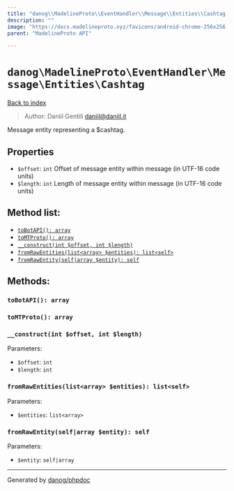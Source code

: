 ```yaml
---
title: "danog\\MadelineProto\\EventHandler\\Message\\Entities\\Cashtag: Message entity representing a $cashtag."
description: ""
image: "https://docs.madelineproto.xyz/favicons/android-chrome-256x256.png"
parent: "MadelineProto API"

---
```

# `danog\MadelineProto\EventHandler\Message\Entities\Cashtag`
[Back to index](../../../../../index.html)

> Author: Daniil Gentili <daniil@daniil.it>  
  

Message entity representing a $cashtag.  



## Properties
* `$offset`: `int` Offset of message entity within message (in UTF-16 code units)
* `$length`: `int` Length of message entity within message (in UTF-16 code units)

## Method list:
* [`toBotAPI(): array`](#toBotAPI)
* [`toMTProto(): array`](#toMTProto)
* [`__construct(int $offset, int $length)`](#__construct)
* [`fromRawEntities(list<array> $entities): list<self>`](#fromRawEntities)
* [`fromRawEntity(self|array $entity): self`](#fromRawEntity)

## Methods:
### <a name="toBotAPI"></a> `toBotAPI(): array`





### <a name="toMTProto"></a> `toMTProto(): array`





### <a name="__construct"></a> `__construct(int $offset, int $length)`




Parameters:

* `$offset`: `int`   
* `$length`: `int`   



### <a name="fromRawEntities"></a> `fromRawEntities(list<array> $entities): list<self>`




Parameters:

* `$entities`: `list<array>`   



### <a name="fromRawEntity"></a> `fromRawEntity(self|array $entity): self`




Parameters:

* `$entity`: `self|array`   



---
Generated by [danog/phpdoc](https://phpdoc.daniil.it)
